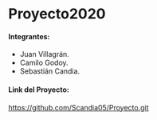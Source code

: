 # Proyecto2020


#### Integrantes:
- Juan Villagrán.
- Camilo Godoy.
- Sebastián Candia.

#### Link del Proyecto:
https://github.com/Scandia05/Proyecto.git 

